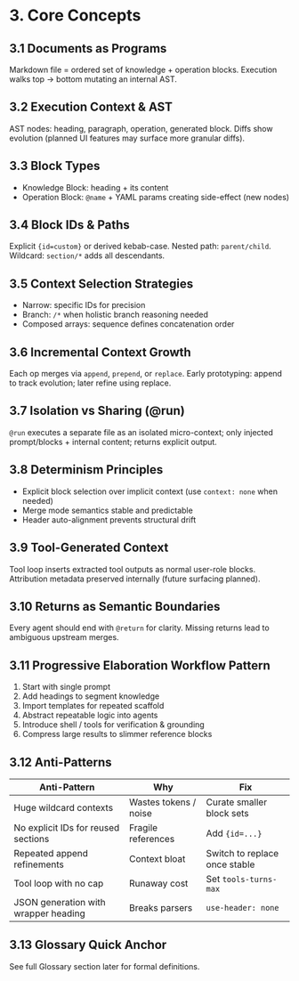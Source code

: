 # 3. Core Concepts

## 3.1 Documents as Programs
Markdown file = ordered set of knowledge + operation blocks. Execution walks top → bottom mutating an internal AST.

## 3.2 Execution Context & AST
AST nodes: heading, paragraph, operation, generated block. Diffs show evolution (planned UI features may surface more granular diffs).

## 3.3 Block Types
- Knowledge Block: heading + its content
- Operation Block: `@name` + YAML params creating side-effect (new nodes)

## 3.4 Block IDs & Paths
Explicit `{id=custom}` or derived kebab-case. Nested path: `parent/child`. Wildcard: `section/*` adds all descendants.

## 3.5 Context Selection Strategies
- Narrow: specific IDs for precision
- Branch: `/*` when holistic branch reasoning needed
- Composed arrays: sequence defines concatenation order

## 3.6 Incremental Context Growth
Each op merges via `append`, `prepend`, or `replace`. Early prototyping: append to track evolution; later refine using replace.

## 3.7 Isolation vs Sharing (@run)
`@run` executes a separate file as an isolated micro-context; only injected prompt/blocks + internal content; returns explicit output.

## 3.8 Determinism Principles
- Explicit block selection over implicit context (use `context: none` when needed)
- Merge mode semantics stable and predictable
- Header auto-alignment prevents structural drift

## 3.9 Tool-Generated Context
Tool loop inserts extracted tool outputs as normal user-role blocks. Attribution metadata preserved internally (future surfacing planned).

## 3.10 Returns as Semantic Boundaries
Every agent should end with `@return` for clarity. Missing returns lead to ambiguous upstream merges.

## 3.11 Progressive Elaboration Workflow Pattern
1. Start with single prompt
2. Add headings to segment knowledge
3. Import templates for repeated scaffold
4. Abstract repeatable logic into agents
5. Introduce shell / tools for verification & grounding
6. Compress large results to slimmer reference blocks

## 3.12 Anti-Patterns
| Anti-Pattern | Why | Fix |
|--------------|-----|-----|
| Huge wildcard contexts | Wastes tokens / noise | Curate smaller block sets |
| No explicit IDs for reused sections | Fragile references | Add `{id=...}` |
| Repeated append refinements | Context bloat | Switch to replace once stable |
| Tool loop with no cap | Runaway cost | Set `tools-turns-max` |
| JSON generation with wrapper heading | Breaks parsers | `use-header: none` |

## 3.13 Glossary Quick Anchor
See full Glossary section later for formal definitions.
